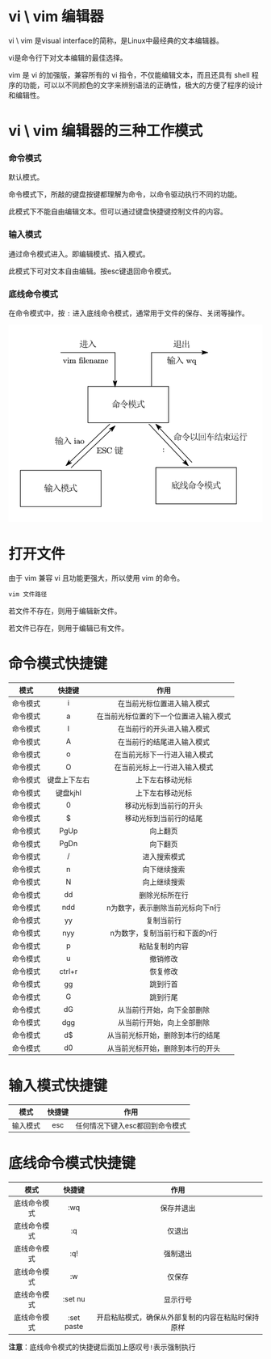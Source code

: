 # vi \ vim 编辑器

vi \ vim 是visual interface的简称，是Linux中最经典的文本编辑器。

vi是命令行下对文本编辑的最佳选择。

vim 是 vi 的加强版，兼容所有的 vi 指令，不仅能编辑文本，而且还具有 shell 程序的功能，可以以不同颜色的文字来辨别语法的正确性，极大的方便了程序的设计和编辑性。

# vi \ vim 编辑器的三种工作模式

### 命令模式

默认模式。

命令模式下，所敲的键盘按键都理解为命令，以命令驱动执行不同的功能。

此模式下不能自由编辑文本。但可以通过键盘快捷键控制文件的内容。

### 输入模式

通过命令模式进入。即编辑模式、插入模式。

此模式下可对文本自由编辑。按esc键退回命令模式。

### 底线命令模式

在命令模式中，按 `:` 进入底线命令模式，通常用于文件的保存、关闭等操作。

![](vim编辑器工作模式.svg)

# 打开文件

由于 vim 兼容 vi 且功能更强大，所以使用 vim 的命令。

```bash
vim 文件路径
```

若文件不存在，则用于编辑新文件。

若文件已存在，则用于编辑已有文件。

# 命令模式快捷键

|   模式   | 快捷键 |              作用               |
| :------: | :----: | :-----------------------------: |
| 命令模式 |   i    |   在当前光标位置进入输入模式    |
| 命令模式 |   a    | 在当前光标位置的下一个位置进入输入模式  |
| 命令模式 |   I    |   在当前行的开头进入输入模式    |
| 命令模式 |   A    |   在当前行的结尾进入输入模式    |
| 命令模式 |   o    |  在当前光标下一行进入输入模式   |
| 命令模式 |   O    |  在当前光标上一行进入输入模式   |
| 命令模式 |   键盘上下左右    |   上下左右移动光标    |
| 命令模式 |   键盘kjhl    | 上下左右移动光标  |
| 命令模式 |   0    |   移动光标到当前行的开头    |
| 命令模式 |   $    |   移动光标到当前行的结尾    |
| 命令模式 |   PgUp    |  向上翻页   |
| 命令模式 |   PgDn    |  向下翻页   |
| 命令模式 |  /   | 进入搜索模式 |
| 命令模式 |  n   | 向下继续搜索 |
| 命令模式 |  N   | 向上继续搜索 |
| 命令模式 |  dd   | 删除光标所在行 |
| 命令模式 |  ndd   | n为数字，表示删除当前光标向下n行 |
| 命令模式 |  yy   | 复制当前行 |
| 命令模式 |   nyy    |   n为数字，复制当前行和下面的n行    |
| 命令模式 |   p    | 粘贴复制的内容  |
| 命令模式 |   u    |   撤销修改    |
| 命令模式 |   ctrl+r    |   恢复修改    |
| 命令模式 |   gg    |  跳到行首   |
| 命令模式 |   G    |  跳到行尾   |
| 命令模式 |  dG   | 从当前行开始，向下全部删除 |
| 命令模式 |  dgg   | 从当前行开始，向上全部删除 |
| 命令模式 |  d$   | 从当前光标开始，删除到本行的结尾 |
| 命令模式 |  d0   | 从当前光标开始，删除到本行的开头 |

# 输入模式快捷键
|   模式   | 快捷键 |              作用               |
| :------: | :----: | :-----------------------------: |
| 输入模式 |  esc   | 任何情况下键入esc都回到命令模式 |

# 底线命令模式快捷键
|   模式   | 快捷键 |              作用               |
| :------: | :----: | :-----------------------------: |
| 底线命令模式 |  :wq   | 保存并退出 |
| 底线命令模式 |  :q   | 仅退出 |
| 底线命令模式 |  :q!   | 强制退出 |
| 底线命令模式 |  :w   | 仅保存 |
| 底线命令模式 |  :set nu   | 显示行号 |
| 底线命令模式 |  :set paste   | 开启粘贴模式，确保从外部复制的内容在粘贴时保持原样 |

**注意**：底线命令模式的快捷键后面加上感叹号`!`表示强制执行
